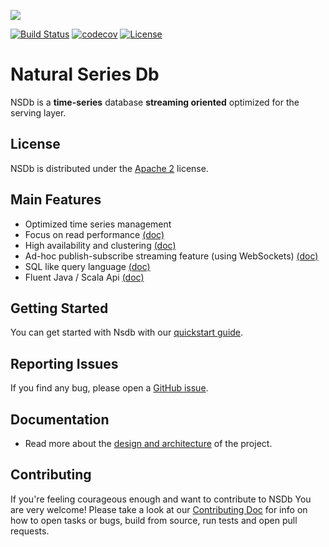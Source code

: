 ![](docs/img/NSDb_logo_clear.png "")

[![Build Status](https://travis-ci.org/radicalbit/NSDb.svg)](https://travis-ci.org/radicalbit/NSDb)
[![codecov](https://codecov.io/github/radicalbit/NSDb/coverage.svg?branch=master)](https://codecov.io/github/radicalbit/NSDb?branch=master)
[![License](https://img.shields.io/github/license/radicalbit/NSDb.svg)](LICENSE)

# Natural Series Db #

NSDb is a **time-series** database **streaming oriented**
optimized for the serving layer.

## License
NSDb is distributed under the [Apache 2](http://www.apache.org/licenses/LICENSE-2.0) license.

## Main Features

* Optimized time series management
* Focus on read performance [(doc)](docs/Architecture.md)
* High availability and clustering [(doc)](docs/Architecture.md)
* Ad-hoc publish-subscribe streaming feature (using WebSockets) [(doc)](docs/Websocket.md)
* SQL like query language [(doc)](docs/SQL_doc.md)
* Fluent Java / Scala Api [(doc)](docs/JVM_API_doc.md)

## Getting Started

You can get started with Nsdb with our [quickstart guide](docs/QuickStart.md).

## Reporting Issues

If you find any bug, please open a [GitHub issue](https://github.com/radicalbit/nsdb/issues).

## Documentation

* Read more about the [design and architecture](docs/Architecture.md) of the project.

## Contributing

If you're feeling courageous enough and want to contribute to NSDb You are very welcome!
Please take a look at our [Contributing Doc](docs/Contributing.md) for info on how to open tasks or bugs, build from source, run tests and open pull requests.
